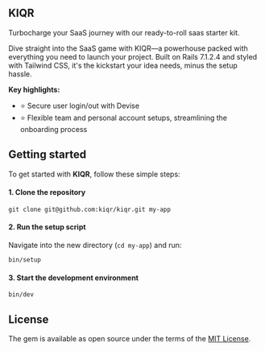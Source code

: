KIQR
----
Turbocharge your SaaS journey with our ready-to-roll saas starter kit.

Dive straight into the SaaS game with KIQR—a powerhouse packed with everything you need to launch your project. Built on Rails 7.1.2.4 and styled with Tailwind CSS, it's the kickstart your idea needs, minus the setup hassle.

**Key highlights:**

- ⭐ Secure user login/out with Devise
- ⭐ Flexible team and personal account setups, streamlining the onboarding process

## Getting started

To get started with **KIQR**, follow these simple steps:

#### 1. Clone the repository

```console
git clone git@github.com:kiqr/kiqr.git my-app
```

#### 2. Run the setup script

Navigate into the new directory (```cd my-app```) and run:

```console
bin/setup
```

#### 3. Start the development environment
```console
bin/dev
```

License
-------
The gem is available as open source under the terms of the [MIT License](https://opensource.org/licenses/MIT).
